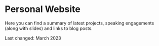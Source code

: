 # Personal Website


Here you can find a summary of latest projects, speaking engagements (along with slides) and links to blog posts.


Last changed: March 2023
